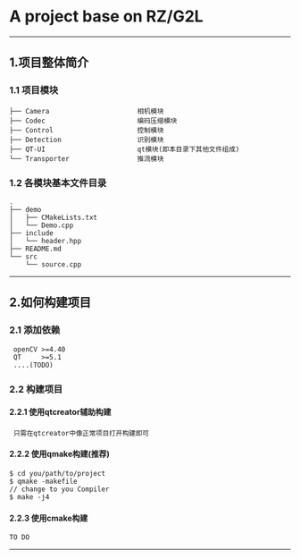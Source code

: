 # A project base on RZ/G2L
---

##  1.项目整体简介

### 1.1 项目模块
``` 
├── Camera                      相机模块
├── Codec                       编码压缩模块
├── Control                     控制模块
├── Detection                   识别模块
├── QT-UI                       qt模块(即本目录下其他文件组成)
└── Transporter                 推流模块
```

### 1.2 各模块基本文件目录
```
.
├── demo
│   ├── CMakeLists.txt
│   └── Demo.cpp
├── include
│   └── header.hpp
├── README.md
└── src
    └── source.cpp
```

---

## 2.如何构建项目

### 2.1 添加依赖
```
 openCV >=4.40
 QT     >=5.1
 ....(TODO)
```

### 2.2 构建项目

#### 2.2.1 使用qtcreator辅助构建
```
 只需在qtcreator中像正常项目打开构建即可
```

#### 2.2.2 使用qmake构建(推荐)
```
$ cd you/path/to/project
$ qmake -makefile
// change to you Compiler 
$ make -j4
```
#### 2.2.3 使用cmake构建
```
TO DO 
```

---

